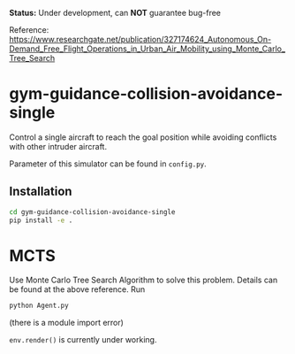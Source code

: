 **Status:** Under development, can **NOT** guarantee bug-free

Reference:  https://www.researchgate.net/publication/327174624_Autonomous_On-Demand_Free_Flight_Operations_in_Urban_Air_Mobility_using_Monte_Carlo_Tree_Search

# gym-guidance-collision-avoidance-single

Control a single aircraft to reach the goal position while avoiding conflicts with other intruder aircraft.

Parameter of this simulator can be found in `config.py`.

## Installation

```bash
cd gym-guidance-collision-avoidance-single
pip install -e .
```

# MCTS

Use Monte Carlo Tree Search Algorithm to solve this problem. Details can be found at the above reference. Run

```bash
python Agent.py
```

(there is a module import error)

`env.render()` is currently under working.
